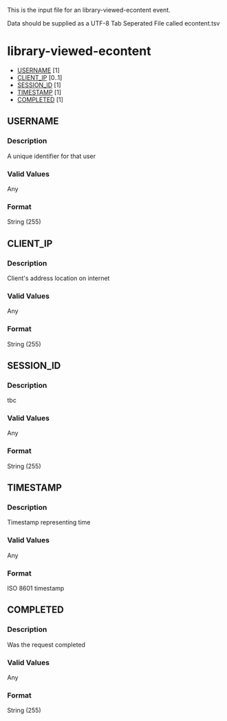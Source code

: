 This is the input file for an library-viewed-econtent event.

Data should be supplied as a UTF-8 Tab Seperated File called econtent.tsv

# library-viewed-econtent

* [USERNAME](#username) [1]
* [CLIENT_IP](#client_ip) [0..1]
* [SESSION_ID](#session_id) [1]
* [TIMESTAMP](#timestamp) [1]
* [COMPLETED](#completed) [1]

## USERNAME 
### Description

A unique identifier for that user


### Valid Values
Any

### Format
String (255)

## CLIENT_IP 
### Description

Client's address location on internet

### Valid Values
Any

### Format
String (255)


## SESSION_ID
### Description

tbc


### Valid Values
Any

### Format
String (255)

## TIMESTAMP
### Description

Timestamp representing time


### Valid Values
Any

### Format
ISO 8601 timestamp


## COMPLETED
### Description

Was the request completed

### Valid Values
Any

### Format
String (255)